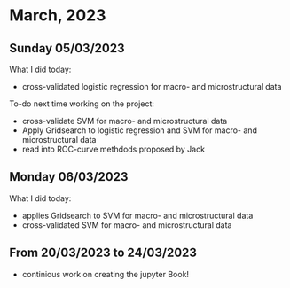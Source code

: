 # March, 2023

## Sunday 05/03/2023
What I did today:
- cross-validated logistic regression for macro- and microstructural data

To-do next time working on the project:
- cross-validate SVM for macro- and microstructural data
- Apply Gridsearch to logistic regression and SVM for macro- and microstructural data
- read into ROC-curve methdods proposed by Jack

## Monday 06/03/2023
What I did today:
- applies Gridsearch to SVM for macro- and microstructural data
- cross-validated SVM for macro- and microstructural data


## From 20/03/2023 to 24/03/2023
- continious work on creating the jupyter Book!